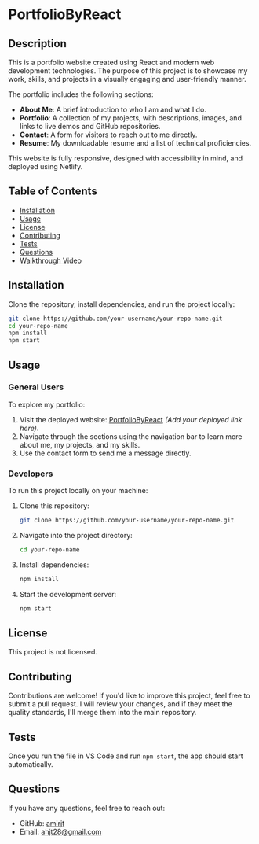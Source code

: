 # PortfolioByReact

## Description

This is a portfolio website created using React and modern web development technologies. The purpose of this project is to showcase my work, skills, and projects in a visually engaging and user-friendly manner.


The portfolio includes the following sections:
- **About Me**: A brief introduction to who I am and what I do.
- **Portfolio**: A collection of my projects, with descriptions, images, and links to live demos and GitHub repositories.
- **Contact**: A form for visitors to reach out to me directly.
- **Resume**: My downloadable resume and a list of technical proficiencies.

This website is fully responsive, designed with accessibility in mind, and deployed using Netlify.

## Table of Contents

- [Installation](#installation)
- [Usage](#usage)
- [License](#license)
- [Contributing](#contributing)
- [Tests](#tests)
- [Questions](#questions)
- [Walkthrough Video](#walkthrough-video)

## Installation

Clone the repository, install dependencies, and run the project locally:
```bash
git clone https://github.com/your-username/your-repo-name.git
cd your-repo-name
npm install
npm start
```

## Usage

### General Users

To explore my portfolio:
1. Visit the deployed website: [PortfolioByReact](#) *(Add your deployed link here)*.
2. Navigate through the sections using the navigation bar to learn more about me, my projects, and my skills.
3. Use the contact form to send me a message directly.

### Developers

To run this project locally on your machine:
1. Clone this repository:
   ```bash
   git clone https://github.com/your-username/your-repo-name.git
   ```
2. Navigate into the project directory:
   ```bash
   cd your-repo-name
   ```
3. Install dependencies:
   ```bash
   npm install
   ```
4. Start the development server:
   ```bash
   npm start
   ```

## License

This project is not licensed.

## Contributing

Contributions are welcome! If you'd like to improve this project, feel free to submit a pull request. I will review your changes, and if they meet the quality standards, I'll merge them into the main repository.

## Tests

Once you run the file in VS Code and run `npm start`, the app should start automatically.

## Questions

If you have any questions, feel free to reach out:

- GitHub: [amirjt](https://github.com/amirjt)
- Email: [ahjt28@gmail.com](mailto:ahjt28@gmail.com)
